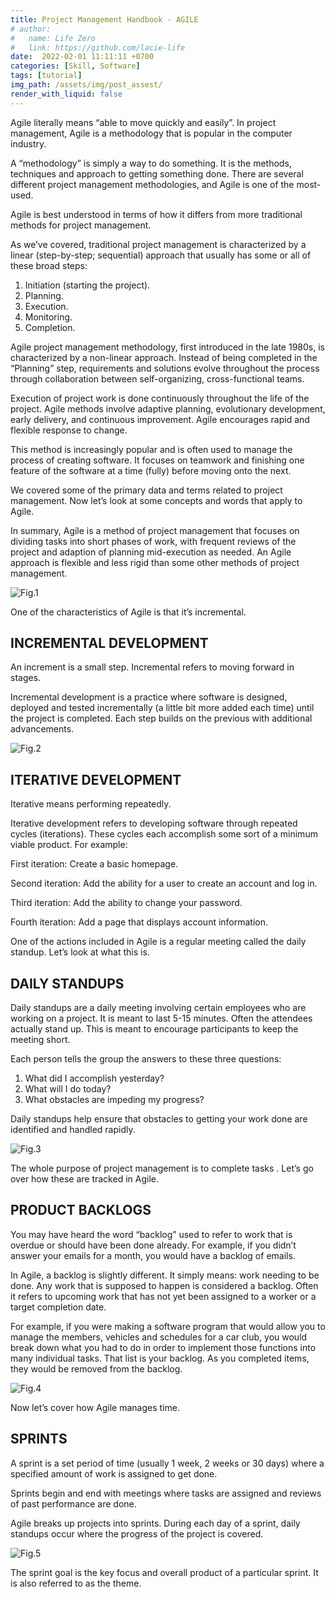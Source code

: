 ```yaml
---
title: Project Management Handbook - AGILE
# author:
#   name: Life Zero
#   link: https://github.com/lacie-life
date:  2022-02-01 11:11:11 +0700
categories: [Skill, Software]
tags: [tutorial]
img_path: /assets/img/post_assest/
render_with_liquid: false
---
```


Agile literally means “able to move quickly and easily”. In project management, Agile is a methodology that is popular in the computer industry.

A “methodology” is simply a way to do something. It is the methods, techniques and approach to getting something done. There are several different project management methodologies, and Agile is one of the most-used.

Agile is best understood in terms of how it differs from more traditional methods for project management.

As we’ve covered, traditional project management is characterized by a linear (step-by-step; sequential) approach that usually has some or all of these broad steps:

1. Initiation (starting the project).
2. Planning.
3. Execution.
4. Monitoring.
5. Completion.

Agile project management methodology, first introduced in the late 1980s, is characterized by a non-linear approach. Instead of being completed in the “Planning” step, requirements and solutions evolve throughout the process through collaboration between self-organizing, cross-functional teams.

Execution of project work is done continuously throughout the life of the project. Agile methods involve adaptive planning, evolutionary development, early delivery, and continuous improvement. Agile encourages rapid and flexible response to change.

This method is increasingly popular and is often used to manage the process of creating software. It focuses on teamwork and finishing one feature of the software at a time (fully) before moving onto the next.

We covered some of the primary data and terms related to project management. Now let’s look at some concepts and words that apply to Agile.

In summary, Agile is a method of project management that focuses on dividing tasks into short phases of work, with frequent reviews of the project and adaption of planning mid-execution as needed. An Agile approach is flexible and less rigid than some other methods of project management.

![Fig.1](https://github.com/lacie-life/lacie-life.github.io/blob/main/assets/img/post_assest/PM-21.png?raw=true)

One of the characteristics of Agile is that it’s incremental.

## INCREMENTAL DEVELOPMENT

An increment is a small step. Incremental refers to moving forward in stages.

Incremental development is a practice where software is designed, deployed and tested incrementally (a little bit more added each time) until the project is completed. Each step builds on the previous with additional advancements.

![Fig.2](https://github.com/lacie-life/lacie-life.github.io/blob/main/assets/img/post_assest/PM-22.png?raw=true)

## ITERATIVE DEVELOPMENT

Iterative means performing repeatedly.

Iterative development refers to developing software through repeated cycles (iterations). These cycles each accomplish some sort of a minimum viable product. For example:

First iteration: Create a basic homepage.

Second iteration: Add the ability for a user to create an account and log in.

Third iteration: Add the ability to change your password.

Fourth iteration: Add a page that displays account information.


One of the actions included in Agile is a regular meeting called the daily standup. Let’s look at what this is.

## DAILY STANDUPS

Daily standups are a daily meeting involving certain employees who are working on a project. It is meant to last 5-15 minutes. Often the attendees actually stand up. This is meant to encourage participants to keep the meeting short.

Each person tells the group the answers to these three questions:

1. What did I accomplish yesterday?
2. What will I do today?
3. What obstacles are impeding my progress?

Daily standups help ensure that obstacles to getting your work done are identified and handled rapidly.

![Fig.3](https://github.com/lacie-life/lacie-life.github.io/blob/main/assets/img/post_assest/PM-23.png?raw=true)

The whole purpose of project management is to complete tasks . Let’s go over how these are tracked in Agile.

## PRODUCT BACKLOGS

You may have heard the word “backlog” used to refer to work that is overdue or should have been done already. For example, if you didn’t answer your emails for a month, you would have a backlog of emails.

In Agile, a backlog is slightly different. It simply means: work needing to be done. Any work that is supposed to happen is considered a backlog. Often it refers to upcoming work that has not yet been assigned to a worker or a target completion date.

For example, if you were making a software program that would allow you to manage the members, vehicles and schedules for a car club, you would break down what you had to do in order to implement those functions into many individual tasks. That list is your backlog. As you completed items, they would be removed from the backlog.

![Fig.4](https://github.com/lacie-life/lacie-life.github.io/blob/main/assets/img/post_assest/PM-24.png?raw=true)

Now let’s cover how Agile manages time.

## SPRINTS

A sprint is a set period of time (usually 1 week, 2 weeks or 30 days) where a specified amount of work is assigned to get done.

Sprints begin and end with meetings where tasks are assigned and reviews of past performance are done.

Agile breaks up projects into sprints. During each day of a sprint, daily standups occur where the progress of the project is covered.

![Fig.5](https://github.com/lacie-life/lacie-life.github.io/blob/main/assets/img/post_assest/PM-25.png?raw=true)

The sprint goal is the key focus and overall product of a particular sprint. It is also referred to as the theme.
